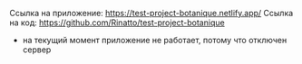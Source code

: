 Ссылка на приложение:
https://test-project-botanique.netlify.app/
Ссылка на код:
https://github.com/Rinatto/test-project-botanique
* на текущий момент приложение не работает, потому что отключен сервер
